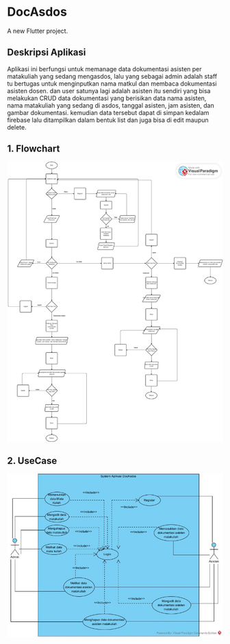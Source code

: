 # DocAsdos

A new Flutter project.

## Deskripsi Aplikasi
Aplikasi ini berfungsi untuk memanage data dokumentasi asisten per matakuliah yang sedang mengasdos, lalu yang sebagai admin adalah staff tu bertugas untuk menginputkan nama matkul dan membaca dokumentasi asisten dosen. dan user satunya lagi adalah asisten itu sendiri yang bisa melakukan CRUD data dokumentasi yang berisikan data nama asisten, nama matakuliah yang sedang di asdos, tanggal asisten, jam asisten, dan gambar dokumentasi. kemudian data tersebut dapat di simpan kedalam firebase lalu ditampilkan dalam bentuk list dan juga bisa di edit maupun delete.

## 1. Flowchart
![Alt text](assets/data/flowchart.png)

## 2. UseCase
![Alt text](assets/data/UseCase.jpg)
